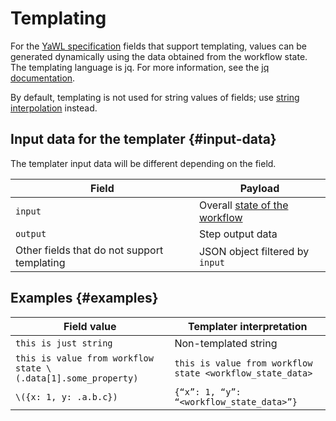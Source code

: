 # Templating

For the [YaWL specification](#yawl.md) fields that support templating, values can be generated dynamically using the data obtained from the workflow state. The templating language is jq. For more information, see the [jq documentation](https://jqlang.github.io/jq/manual/).

By default, templating is not used for string values of fields; use [string interpolation](https://jqlang.github.io/jq/manual/#string-interpolation) instead.

## Input data for the templater {#input-data}

The templater input data will be different depending on the field.

Field | Payload
--- | ---
`input` | Overall [state of the workflow](workflow.md#state)
`output` | Step output data
Other fields that do not support templating | JSON object filtered by `input`

## Examples {#examples}

Field value | Templater interpretation
--- | ---
`this is just string` | Non-templated string
`this is value from workflow state \(.data[1].some_property)` | `this is value from workflow state <workflow_state_data>`
`\({x: 1, y: .a.b.c})` | `{“x”: 1, “y”: “<workflow_state_data>”}`